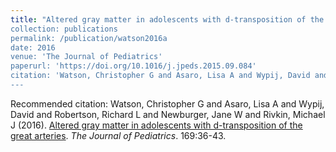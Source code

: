 ```yaml
---
title: "Altered gray matter in adolescents with d-transposition of the great arteries
collection: publications
permalink: /publication/watson2016a
date: 2016
venue: 'The Journal of Pediatrics'
paperurl: 'https://doi.org/10.1016/j.jpeds.2015.09.084'
citation: 'Watson, Christopher G and Asaro, Lisa A and Wypij, David and Robertson, Richard L and Newburger, Jane W and Rivkin, Michael J (2016). <u>Altered gray matter in adolescents with d-transposition of the great arteries</u>. <i>The Journal of Pediatrics</i>. 169:36-43.'
---
```

Recommended citation: Watson, Christopher G and Asaro, Lisa A and Wypij, David and Robertson, Richard L and Newburger, Jane W and Rivkin, Michael J (2016). <u>Altered gray matter in adolescents with d-transposition of the great arteries</u>. <i>The Journal of Pediatrics</i>. 169:36-43.